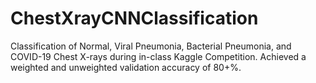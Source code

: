 # ChestXrayCNNClassification
Classification of Normal, Viral Pneumonia, Bacterial Pneumonia, and COVID-19 Chest X-rays during in-class Kaggle Competition.
Achieved a weighted and unweighted validation accuracy of 80+%.
